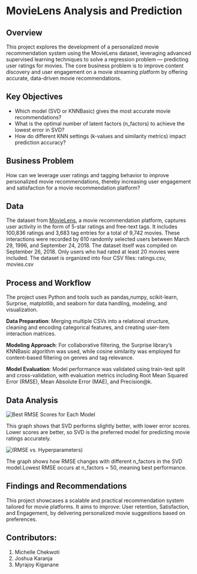 # MovieLens Analysis and Prediction

## Overview
This project explores the development of a personalized movie recommendation system using the MovieLens dataset, leveraging advanced supervised learning techniques to solve a regression problem — predicting user ratings for movies. The core business problem is to improve content discovery and user engagement on a movie streaming platform by offering accurate, data-driven movie recommendations.

## Key Objectives

- Which model (SVD or KNNBasic) gives the most accurate movie recommendations?
- What is the optimal number of latent factors (n_factors) to achieve the lowest error in SVD?
- How do different KNN settings (k-values and similarity metrics) impact prediction accuracy?

## Business Problem
How can we leverage user ratings and tagging behavior to improve personalized movie recommendations, thereby increasing user engagement and satisfaction for a movie recommendation platform?

## Data
The dataset from [MovieLens](https://grouplens.org/datasets/movielens/latest/), a movie recommendation platform, captures user activity in the form of 5-star ratings and free-text tags. It includes 100,836 ratings and 3,683 tag entries for a total of 9,742 movies. These interactions were recorded by 610 randomly selected users between March 29, 1996, and September 24, 2018. The dataset itself was compiled on September 26, 2018.
Only users who had rated at least 20 movies were included. 
The dataset is organized into four CSV files: ratings.csv, movies.csv

## Process and Workflow

The project uses Python and tools such as pandas,numpy, scikit-learn, Surprise, matplotlib, and seaborn for data handling, modeling, and visualization.

**Data Preparation**: Merging multiple CSVs into a relational structure, cleaning and encoding categorical features, and creating user-item interaction matrices.

**Modeling Approach**: For collaborative filtering, the Surprise library’s KNNBasic algorithm was used, while cosine similarity was employed for content-based filtering on genres and tag relevance.

**Model Evaluation**: Model performance was validated using train-test split and cross-validation, with evaluation metrics including Root Mean Squared Error (RMSE), Mean Absolute Error (MAE), and Precision@k.

## Data Analysis

![Best RMSE Scores for Each Model](https://github.com/user-attachments/assets/a7ba6780-05e8-4e5f-9777-86c561177d54)

This graph shows that SVD performs slightly better, with lower error scores. Lower scores are better, so SVD is the preferred model for predicting movie ratings accurately.

![(RMSE vs. Hyperparameters)](https://github.com/user-attachments/assets/462074f0-91da-4e44-ad95-dd6997d4b235)

The graph shows how RMSE changes with different n_factors in the SVD model.Lowest RMSE occurs at n_factors = 50, meaning best performance.

## Findings and Recommendations

This project showcases a scalable and practical recommendation system tailored for movie platforms.
It aims to improve: User retention, Satisfaction, and Engagement, by delivering personalized movie suggestions based on preferences.

## Contributors:
1. Michelle Chekwoti
2. Joshua Karanja 
3. Myrajoy Kiganane